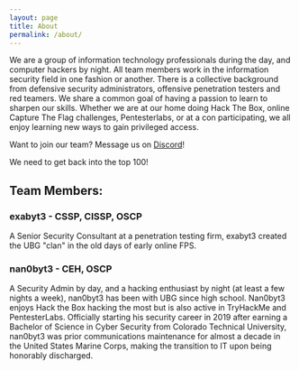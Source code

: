 ```yaml
---
layout: page
title: About
permalink: /about/
---
```


We are a group of information technology professionals during the day, and computer hackers by night. All team members work in the information security field in one fashion or another. There is a collective background from defensive security administrators, offensive penetration testers and red teamers. We share a common goal of having a passion to learn to sharpen our skills. Whether we are at our home doing Hack The Box, online Capture The Flag challenges, Pentesterlabs, or at a con participating, we all enjoy learning new ways to gain privileged access.

Want to join our team? Message us on <a href="https://discordapp.com/users/165851543860543488" target="_blank">Discord</a>!

We need to get back into the top 100!
<script src="https://www.hackthebox.eu/badge/team/1845"></script>

<h2>Team Members:</h2>

<h3>exabyt3 - CSSP, CISSP, OSCP</h3>
A Senior Security Consultant at a penetration testing firm, exabyt3 created the UBG "clan" in the old days of early online FPS.
<script src="https://www.hackthebox.eu/badge/24990"></script>

<h3>nan0byt3 - CEH, OSCP</h3>
A Security Admin by day, and a hacking enthusiast by night (at least a few nights a week), nan0byt3 has been with UBG since high school. Nan0byt3 enjoys Hack the Box hacking the most but is also active in TryHackMe and PentesterLabs. Officially starting his security career in 2019 after earning a Bachelor of Science in Cyber Security from Colorado Technical University, nan0byt3 was prior communications maintenance for almost a decade in the United States Marine Corps, making the transition to IT upon being honorably discharged.
<script src="https://www.hackthebox.eu/badge/25075"></script>
